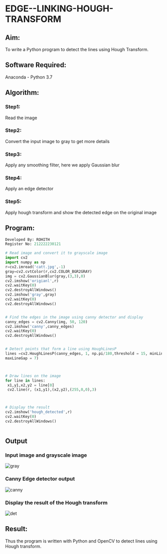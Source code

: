 # EDGE--LINKING-HOUGH-TRANSFORM
## Aim:
To write a Python program to detect the lines using Hough Transform.

## Software Required:
Anaconda - Python 3.7

## Algorithm:
### Step1:
Read the image

### Step2:
Convert the input image to gray to get more details

### Step3:
Apply any smoothing filter, here we apply Gaussian blur

### Step4:
Apply an edge detector

### Step5:
Apply hough transform and show the detected edge on the original image


## Program:
```Python
Developed By: ROHITH
Register No: 212222230121

# Read image and convert it to grayscale image
import cv2
import numpy as np
r=cv2.imread('catt.jpg',-1)
gray=cv2.cvtColor(r,cv2.COLOR_BGR2GRAY)
img = cv2.GaussianBlur(gray,(3,3),0)
cv2.imshow('origianl',r)
cv2.waitKey(0)
cv2.destroyAllWindows()
cv2.imshow('gray',gray)
cv2.waitKey(0)
cv2.destroyAllWindows()


# Find the edges in the image using canny detector and display
canny_edges = cv2.Canny(img, 50, 120)
cv2.imshow('canny',canny_edges)
cv2.waitKey(0)
cv2.destroyAllWindows()


# Detect points that form a line using HoughLinesP
lines =cv2.HoughLinesP(canny_edges, 1, np.pi/180,threshold = 15, minLineLength =5 ,
maxLineGap = 7)



# Draw lines on the image
for line in lines:
 x1,y1,x2,y2 = line[0]
 cv2.line(r, (x1,y1),(x2,y2),(255,0,0),3)



# Display the result
cv2.imshow('hough_detected',r)
cv2.waitKey(0)
cv2.destroyAllWindows()



```
## Output

### Input image and grayscale image
![gray](https://github.com/JEEVAABI/EDGE--LINKING-HOUGH-TRANSFORM/assets/93427098/439083fb-e2a7-40b9-ae23-c2168c8e8440)


### Canny Edge detector output
![canny](https://github.com/JEEVAABI/EDGE--LINKING-HOUGH-TRANSFORM/assets/93427098/ec7e0880-d7fa-446b-ae52-7e7e0bce53c0)



### Display the result of the Hough transform
![det](https://github.com/JEEVAABI/EDGE--LINKING-HOUGH-TRANSFORM/assets/93427098/5744c6ec-2e49-4f6a-aeb8-6d66e47b3931)




## Result:
Thus the program is written with Python and OpenCV to detect lines using Hough transform. 
